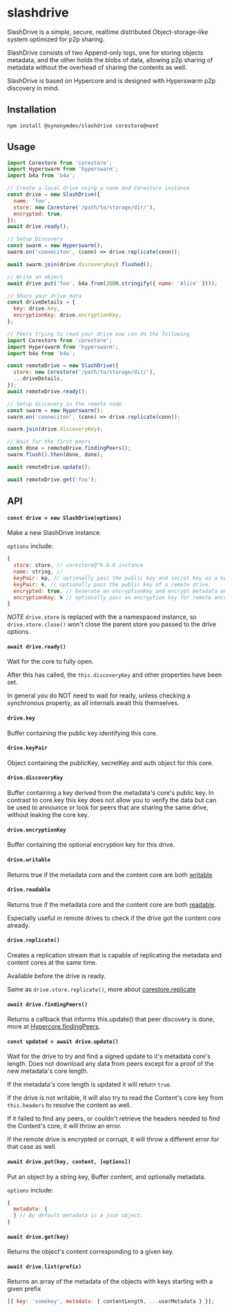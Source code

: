 # slashdrive

SlashDrive is a simple, secure, realtime distributed Object-storage-like system optimized for p2p sharing.

SlashDrive consists of two Append-only logs, one for storing objects metadata, and the other holds the blobs of data, allowing p2p sharing of metadata without the overhead of sharing the contents as well.

SlashDrive is based on Hypercore and is designed with Hyperswarm p2p discovery in mind.

## Installation

```
npm install @synonymdev/slashdrive corestore@next
```

## Usage

```js
import Corestore from 'corestore';
import Hyperswarm from 'hyperswarm';
import b4a from 'b4a';

// Create a local drive using a name and Corestore instance
const drive = new SlashDrive({
  name: 'foo',
  store: new Corestore('/path/to/storage/dir/'),
  encrypted: true,
});
await drive.ready();

// Setup Discovery
const swarm = new Hyperswarm();
swarm.on('conneciton', (conn) => drive.replicate(conn));

await swarm.join(drive.discoveryKey).flushed();

// Write an object
await drive.put('foo', b4a.from(JSON.stringify({ name: 'Alice' })));

// Share your drive data
const driveDetails = {
  key: drive.key,
  encryptionKey: drive.encryptionKey,
};
```

```js
// Peers trying to read your drive now can do the following
import Corestore from 'corestore';
import Hyperswarm from 'hyperswarm';
import b4a from 'b4a';

const remoteDrive = new SlashDrive({
  store: new Corestore('/path/to/storage/dir/'),
  ...driveDetails,
});
await remoteDrive.ready();

// Setup discovery in the remote node
const swarm = new Hyperswarm();
swarm.on('conneciton', (conn) => drive.replicate(conn));

swarm.join(drive.discoveryKey);

// Wait for the first peers
const done = remoteDrive.findingPeers();
swarm.flush().then(done, done);

await remoteDrive.update();

await remoteDrive.get('foo');
```

## API

#### `const drive = new SlashDrive(options)`

Make a new SlashDrive instance.

`options` include:

```js
{
  store: store, // corestore@^6.0.0 instance
  name: string, //
  keyPair: kp, // optionally pass the public key and secret key as a key pair
  keyPair: k, // optionally pass the public key of a remote drive.
  encrypted: true, // Generate an encryptionKey and encrypt metadata and content cores with it
  encryptionKey: k // optionally pass an encryption key for remote encrypted drives, if it is a writable drive, this will be ignored.
}
```

_NOTE_ `drive.store` is replaced with the a namespaced instance, so `drive.store.close()` won't close the parent store you passed to the drive options.

#### `await drive.ready()`

Wait for the core to fully open.

After this has called, the `this.discoveryKey` and other properties have been set.

In general you do NOT need to wait for ready, unless checking a synchronous property, as all internals await this themselves.

#### `drive.key`

Buffer containing the public key identifying this core.

#### `drive.keyPair`

Object containing the publicKey, secretKey and auth object for this core.

#### `drive.discoveryKey`

Buffer containing a key derived from the metadata's core's public key. In contrast to core.key this key does not allow you to verify the data but can be used to announce or look for peers that are sharing the same drive, without leaking the core key.

#### `drive.encryptionKey`

Buffer containing the optional encryption key for this drive.

#### `drive.writable`

Returns true if the metadata core and the content core are both [writable](https://github.com/hypercore-protocol/hypercore-next/#corewritable)

#### `drive.readable`

Returns true if the metadata core and the content core are both [readable](https://github.com/hypercore-protocol/hypercore-next/#corereadable).

Especially useful in remote drives to check if the drive got the content core already.

#### `drive.replicate()`

Creates a replication stream that is capable of replicating the metadata and content cores at the same time.

Available before the drive is ready.

Same as `drive.store.replicate()`, more about [corestore.replicate](https://github.com/hypercore-protocol/corestore-next#const-stream--storereplicateopts)

#### `await drive.findingPeers()`

Returns a callback that informs this.update() that peer discovery is done, more at [Hypercore.findingPeers](https://github.com/hypercore-protocol/hypercore-next/#const-done--corefindingpeers).

#### `const updated = await drive.update()`

Wait for the drive to try and find a signed update to it's metadata core's length. Does not download any data from peers except for a proof of the new metadata's core length.

If the metadata's core length is updated it will return `true`.

If the drive is not writable, it will also try to read the Content's core key from `this.headers` to resolve the content as well.

If it failed to find any peers, or couldn't retrieve the headers needed to find the Content's core, it will throw an error.

If the remote drive is encrypted or corrupt, it will throw a different error for that case as well.

#### `await drive.put(key, content, [options])`

Put an object by a string key, Buffer content, and optionally metadata.

`options` include:

```js
{
  metadata: {
  } // By default metadata is a json object.
}
```

#### `await drive.get(key)`

Returns the object's content corresponding to a given key.

#### `await drive.list(prefix)`

Returns an array of the metadata of the objects with keys starting with a given prefix

```js
[{ key: 'somekey', metadata: { contentLength, ...userMetadata } }];
```
